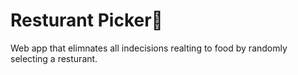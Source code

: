 # Resturant Picker🦐

Web app that elimnates all indecisions realting to food by randomly selecting a resturant.